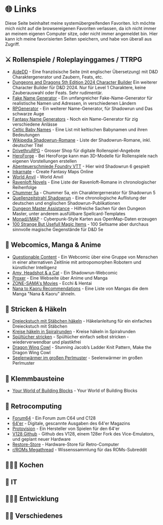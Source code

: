 # 🌐 Links

Diese Seite beinhaltet meine systemübergreifenden Favoriten. Ich möchte mich nicht auf die browsereigenen Favoriten verlassen, da ich nicht immer an meinem eigenen Computer sitze, oder nicht immer angemeldet bin. Hier kann ich meine favorisierten Seiten speichern, und habe von überall aus Zugriff.

## ⚔️ Rollenspiele / Roleplayinggames / TTRPG

* [AideDD](https://www.aidedd.org/en/) - Eine französische Seite (mit englischer Übersetzung) mit D&D Charaktergenerator und Zaubern, Feats, etc.
* [Dungeons and Dragons 5th Edition 2024 Character Builder](https://birddie721.github.io/5e2024Builder/) Ein weiterer Character Builder für D&D 2024. Nur für Level 1 Charaktere, keine Zauberauswahl oder Feats. Sehr rudimentär.
* [Fake Name Generator](https://de.fakenamegenerator.com/) - Ein umfangreicher Fake-Name-Generator für realistische Namen und Adressen, in verschiedenen Ländern
* [RPGenerator](https://rpgenerator.net) - Ein weiterer Name-Generator, für Shadowrun und Das schwarze Auge
* [Fantasy Name Generators](https://www.fantasynamegenerators.com/) - Noch ein Name-Generator für zig verschiedene Anlässe
* [Celtic Baby Names](https://www.parents.com/celtic-baby-names-2562526) - Eine List mit keltischen Babynamen und ihren Bedeutungen
* [Wikipedia Shadowrun-Romane](https://de.wikipedia.org/wiki/Liste_der_Shadowrun-Romane) - Liste der Shadowrun-Romane, inkl. deutscher Titel
* [DrivethruRPG](https://www.drivethrurpg.com/) - Grosser Shop für digitale Rollenspiel-Angebote
* [HeroForge](https://www.heroforge.com/) - Bei HeroForge kann man 3D-Modelle für Rollenspiele nach eigenen Vorstellungen erstellen
* [Abenteuerschmiede Foundry VTT](https://foundry.rasppnp.com) - Hier wird Shadowrun 6 gespielt
* [Inkarnate](https://inkarnate.com/) - Create Fantasy Maps Online
* [World Anvil](https://www.worldanvil.com) - World Anvil
* [Ravenloft Novels](https://www.fictiondb.com/series/ravenloft~13475.htm) - Eine Liste der Ravenloft-Romane in chronologischer Reihenfolge
* [Chummer 5a](https://github.com/chummer5a/chummer5a) - Chummer 5a, ein Charaktergernerator für Shadowrun 5
* [Quellenzeitstrahl Shadowrun](https://shadowhelix.de/Meta:Quellenzeitstrahl#2010er) - Eine chronologische Auflistung der deutschen und englischen Shadowrun-Publikationen
* [Dungeon Master Assistance](https://olddungeonmaster.com/) - Hilfreiche Sachen für den Dungeon Master, unter anderem ausfüllbare Spellcard-Templates
* [Monad//MAP](https://monad-map.fatman.dev/) - Cyberpunk-Style Karten aus OpenMap-Daten erzeugen
* [100 Strange But Usefull Magic Items](http://www.sahuntbooks.com/blog/d100-wondrous-magic-items-for-dd-5e) - 100 Seltsame aber durchaus sinnvolle magische Gegenstände für D&D 5e

## 🤖 Webcomics, Manga & Anime

* [Questionable Content](https://www.questionablecontent.net) - Ein Webcomic über eine Gruppe von Menschen in einer alternativen Zeitlinie mit antropomorphen Robotern und künstlicher Intelligenz
* [Amy, Headshot & a Cat](https://www.shadowrun-webcomic.ch/) - Ein Shadowrun-Webcomic
* [Proxer](https://proxer.me) - Eine Webseite über Anime und Manga
* [ZONE-SAMA's Movies](https://zone-sama.newgrounds.com/movies/) - Ecchi & Hentai
* [Nana to Kaoru Recommendations](https://www.anime-planet.com/manga/nana-to-kaoru/recommendations) - Eine Liste von Mangas die dem Manga "Nana & Kaoru" ähneln.

## 🧶 Stricken & Häkeln

* [Dreieckstuch mit Stäbchen häkeln](https://lisibloggt.com/2018/02/21/anleitung-einfaches-dreiecks-tuch-mit-staebchen-haekeln/) - Häkelanleitung für ein einfaches Dreieckstuch mit Stäbchen
* [Kreise häkeln in Spiralrunden](https://ribbelmonster.de/kreise-haekeln-in-spiralrunden/) - Kreise häkeln in Spiralrunden
* [Spültücher stricken](https://www.smarticular.net/spueltuch-stricken-wiederverwendbar-plastikfrei/) - Spültücher einfach selbst stricken - wiederverwendbar und plastikfrei
* [Dragon Wing Cowl](https://www.jessieathome.com/knit-dragon-wing-cowl/) - Stunning Jacob’s Ladder Knit Pattern, Make the Dragon Wing Cowl
* [Seelenwärmer im großen Perlmuster](https://stricken-haekeln.de/seelenwaermer-im-grossen-perlmuster/) - Seelenwärmer im großen Perlmuster

## 🧱 Klemmbausteine

* [Your World of Building Blocks](https://yourwobb.com/) - Your World of Building Blocks

## 👾 Retrocomputing

* [Forum64](https://www.forum64.de) - Ein Forum zum C64 und C128
* [64'er](https://www.64er-magazin.de/index.html) - Digitale, gescannte Ausgaben des 64'er Magazins
* [Protovision](https://www.protovision.games) - Ein Hersteller von Spielen für den 64'er
* [V128 Github](https://github.com/V128Team/) - Github des V128, einem 128er Fork des Vice-Emulators, und geplant neuer Hardware
* [Restore-Store](https://restore-store.de) - Hardware-Store für Retro-Computer
* [r/ROMs Megathread](https://r-roms.github.io/) - Wissenssammlung für das ROMs-Subreddit

## 👨🏼‍🍳 Kochen

## 💾 IT

## 🧑🏼‍💻 Entwicklung

## 🍎🍐 Verschiedenes
